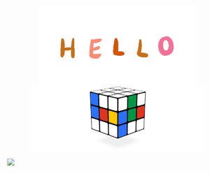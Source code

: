<p align="center">
  <img align="center" alt="Hello" width="360" height="183.75" src="hello.gif"> 
  <img align="center" alt="Hello" width="396" height="151.2" src="rubiks_cube.gif"> 
</p>

<a href="https://github.com/anuraghazra/github-readme-stats">
  <img align="center" src="https://github-readme-stats.vercel.app/api/top-langs/?username=harman-khehara&theme=buefy&hide=Shell,Swift,Kotlin,Objective-C&langs_count=8&layout=compact" />
</a>
